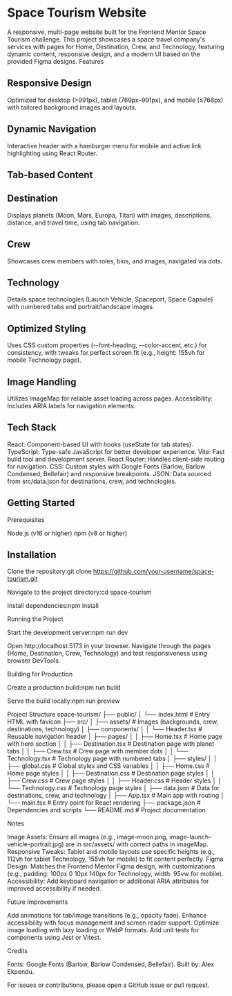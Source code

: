 # Space Tourism Website

A responsive, multi-page website built for the Frontend Mentor Space Tourism challenge. This project showcases a space travel company's services with pages for Home, Destination, Crew, and Technology, featuring dynamic content, responsive design, and a modern UI based on the provided Figma designs.
Features

## Responsive Design

Optimized for desktop (>991px), tablet (769px–991px), and mobile (≤768px) with tailored background images and layouts.

## Dynamic Navigation 

Interactive header with a hamburger menu for mobile and active link highlighting using React Router.

## Tab-based Content

## Destination

Displays planets (Moon, Mars, Europa, Titan) with images, descriptions, distance, and travel time, using tab navigation.

## Crew 

Showcases crew members with roles, bios, and images, navigated via dots.

## Technology

Details space technologies (Launch Vehicle, Spaceport, Space Capsule) with numbered tabs and portrait/landscape images.

## Optimized Styling

 Uses CSS custom properties (--font-heading, --color-accent, etc.) for consistency, with tweaks for perfect screen fit (e.g., height: 155vh for mobile Technology page).

## Image Handling

Utilizes imageMap for reliable asset loading across pages.
Accessibility: Includes ARIA labels for navigation elements.

## Tech Stack

React: Component-based UI with hooks (useState for tab states).
TypeScript: Type-safe JavaScript for better developer experience.
Vite: Fast build tool and development server.
React Router: Handles client-side routing for navigation.
CSS: Custom styles with Google Fonts (Barlow, Barlow Condensed, Bellefair) and responsive breakpoints.
JSON: Data sourced from src/data.json for destinations, crew, and technologies.

## Getting Started

Prerequisites

Node.js (v16 or higher)
npm (v8 or higher)

## Installation

Clone the repository:git clone https://github.com/your-username/space-tourism.git

Navigate to the project directory:cd space-tourism


Install dependencies:npm install



Running the Project

Start the development server:npm run dev


Open http://localhost:5173 in your browser.
Navigate through the pages (Home, Destination, Crew, Technology) and test responsiveness using browser DevTools.

Building for Production

Create a production build:npm run build


Serve the build locally:npm run preview

Project Structure
space-tourism/
├── public/
│   └── index.html           # Entry HTML with favicon
├── src/
│   ├── assets/             # Images (backgrounds, crew, destinations, technology)
│   ├── components/
│   │   └── Header.tsx      # Reusable navigation header
│   ├── pages/
│   │   ├── Home.tsx        # Home page with hero section
│   │   ├── Destination.tsx # Destination page with planet tabs
│   │   ├── Crew.tsx        # Crew page with member dots
│   │   └── Technology.tsx  # Technology page with numbered tabs
│   ├── styles/
│   │   ├── global.css      # Global styles and CSS variables
│   │   ├── Home.css        # Home page styles
│   │   ├── Destination.css # Destination page styles
│   │   ├── Crew.css        # Crew page styles
│   │   ├── Header.css      # Header styles
│   │   └── Technology.css  # Technology page styles
│   ├── data.json           # Data for destinations, crew, and technology
│   ├── App.tsx             # Main app with routing
│   └── main.tsx            # Entry point for React rendering
├── package.json            # Dependencies and scripts
└── README.md               # Project documentation

Notes

Image Assets: Ensure all images (e.g., image-moon.png, image-launch-vehicle-portrait.jpg) are in src/assets/ with correct paths in imageMap.
Responsive Tweaks: Tablet and mobile layouts use specific heights (e.g., 112vh for tablet Technology, 155vh for mobile) to fit content perfectly.
Figma Design: Matches the Frontend Mentor Figma design, with customizations (e.g., padding: 100px 0 10px 140px for Technology, width: 95vw for mobile).
Accessibility: Add keyboard navigation or additional ARIA attributes for improved accessibility if needed.

Future Improvements

Add animations for tab/image transitions (e.g., opacity fade).
Enhance accessibility with focus management and screen reader support.
Optimize image loading with lazy loading or WebP formats.
Add unit tests for components using Jest or Vitest.

Credits

Fonts: Google Fonts (Barlow, Barlow Condensed, Bellefair).
Built by: Alex Ekpendu.

For issues or contributions, please open a GitHub issue or pull request.
